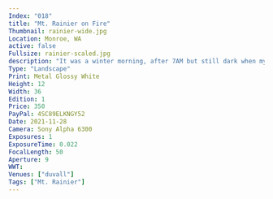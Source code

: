 ```yaml
---
Index: "018"
title: "Mt. Rainier on Fire"
Thumbnail: rainier-wide.jpg
Location: Monroe, WA
active: false
Fullsize: rainier-scaled.jpg
description: "It was a winter morning, after 7AM but still dark when my wife called me. 'You have to see this.' Sure enough, the dawn light illuminated Mt. Rainier and its background while a solid bank of clouds choked out light from above and loomed over a black landscape. This was a single 1/45s shot at 50mm f/5.6 and ISO 1000 on a Sony Alpha 6300 mirrorless camera. No filters were used in this photo: it's taken raw from nature." 
Type: "Landscape"
Print: Metal Glossy White
Height: 12
Width: 36
Edition: 1
Price: 350
PayPal: 4SC89ELKNGY52
Date: 2021-11-28
Camera: Sony Alpha 6300 
Exposures: 1
ExposureTime: 0.022
FocalLength: 50
Aperture: 9
WWT: 
Venues: ["duvall"]
Tags: ["Mt. Rainier"]
---
```

